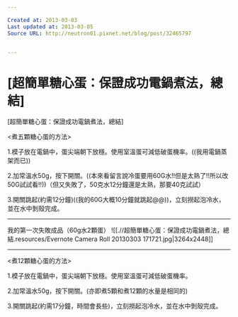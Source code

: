 ```yaml
---

Created at: 2013-03-03
Last updated at: 2013-03-05
Source URL: http://neutron01.pixnet.net/blog/post/32465797


---
```


# [超簡單糖心蛋：保證成功電鍋煮法，總結]


\[超簡單糖心蛋：保證成功電鍋煮法，總結\]

<煮五顆糖心蛋的方法>

1.模子放在電鍋中，蛋尖端朝下放穩。使用室溫蛋可減低破蛋機率。((我用電鍋蒸架而已))

2.加常溫水50g，按下開關。((本來看留言說冷蛋要用60G水!!但是太熟了!!所以改50G試試看!!))（但又失敗了，50克水12分鐘還是太熟，那要40克試試）

3.開關跳起(約需12分鐘)((我的60G大概10分鐘就跳起@@))，立刻撈起泡冷水，並在水中剝殼完成。

* * *

我的第一次失敗成品（60g水2顆蛋）
![[.//超簡單糖心蛋：保證成功電鍋煮法，總結.resources/Evernote Camera Roll 20130303 171721.jpg\|3264x2448]]

* * *

<煮12顆糖心蛋的方法>

1.模子放在電鍋中，蛋尖端朝下放穩。使用室溫蛋可減低破蛋機率。

2.加常溫水50g，按下開關。(亦即煮5顆和煮12顆的水量是相同的)

3.開關跳起(約需17分鐘，時間會長些)，立刻撈起泡冷水，並在水中剝殼完成。

